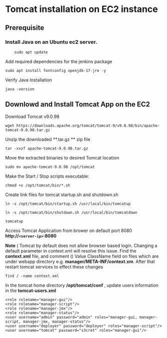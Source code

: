 #

#   Tomcat installation on EC2 instance

## Prerequisite

### Install Java on an Ubuntu ec2 server. 

        sudo apt update

Add required dependencies for the jenkins package

    sudo apt install fontconfig openjdk-17-jre -y

Verify Java Installation 

    java -version 



## Downlowd and Install Tomcat App on the EC2

Download Tomcat v9.0.98 

    wget https://downloads.apache.org/tomcat/tomcat-9/v9.0.98/bin/apache-tomcat-9.0.98.tar.gz

Unzip the downloaded **.tar.gz ** zip file 

    tar -xvzf apache-tomcat-9.0.98.tar.gz

Move the extracted  binaries to desired Tomcat location

    sudo mv apache-tomcat-9.0.98 /opt/tomcat

Make the  Start / Stop scripts executable:

    chmod +x /opt/tomcat/bin/*.sh


Create link files for tomcat startup.sh and shutdown.sh

    ln -s /opt/tomcat/bin/startup.sh /usr/local/bin/tomcatup

    ln -s /opt/tomcat/bin/shutdown.sh /usr/local/bin/tomcatdown

    tomcatup


Access Tomcat Application from brower on default port 8080  **http://`<server-ip>`:8080**


**Note** (
Tomcat by default does not allow browser based login. Changing a default parameter in context.xml will resolve this issue. 
Find the **context.xml** file, and comment () Value ClassName field on files which are under webapp directory e.g. **manager/META-INF/context.xm**. 
After that restart tomcat services to effect these changes

    find / -name context.xml



In the tomcat home directory **/opt/tomcat/conf** , update users information in the **tomcat-users.xml**

    <role rolename="manager-gui"/>
	<role rolename="manager-script"/>
	<role rolename="manager-jmx"/>
	<role rolename="manager-status"/>
	<user username="admin" password="admin" roles="manager-gui, manager-script, manager-jmx, manager-status"/>
	<user username="deployer" password="deployer" roles="manager-script"/>
	<user username="tomcat" password="s3cret" roles="manager-gui"/>
